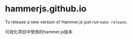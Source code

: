 hammerjs.github.io
==================

To release a new version of Hammer.js just run `make release`.

可视化项目中使用的hammer.js版本
